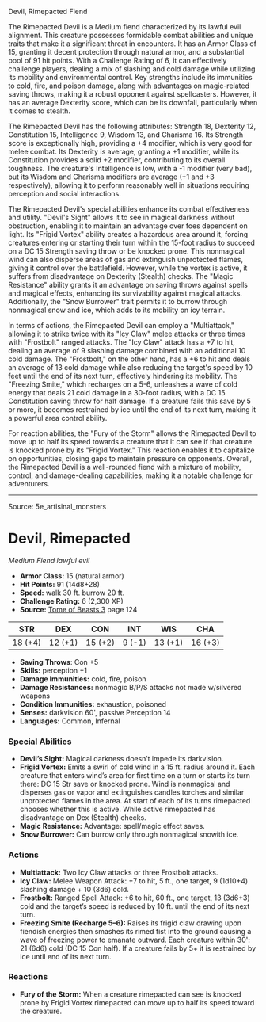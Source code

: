 <MonsterName/>Devil, Rimepacted</MonsterName>
<CreatureType/>Fiend</CreatureType>

<summary>The Rimepacted Devil is a Medium fiend characterized by its lawful evil alignment. This creature possesses formidable combat abilities and unique traits that make it a significant threat in encounters. It has an Armor Class of 15, granting it decent protection through natural armor, and a substantial pool of 91 hit points. With a Challenge Rating of 6, it can effectively challenge players, dealing a mix of slashing and cold damage while utilizing its mobility and environmental control. Key strengths include its immunities to cold, fire, and poison damage, along with advantages on magic-related saving throws, making it a robust opponent against spellcasters. However, it has an average Dexterity score, which can be its downfall, particularly when it comes to stealth. </summary>

<detail>

The Rimepacted Devil has the following attributes: Strength 18, Dexterity 12, Constitution 15, Intelligence 9, Wisdom 13, and Charisma 16. Its Strength score is exceptionally high, providing a +4 modifier, which is very good for melee combat. Its Dexterity is average, granting a +1 modifier, while its Constitution provides a solid +2 modifier, contributing to its overall toughness. The creature's Intelligence is low, with a -1 modifier (very bad), but its Wisdom and Charisma modifiers are average (+1 and +3 respectively), allowing it to perform reasonably well in situations requiring perception and social interactions.

The Rimepacted Devil's special abilities enhance its combat effectiveness and utility. "Devil's Sight" allows it to see in magical darkness without obstruction, enabling it to maintain an advantage over foes dependent on light. Its "Frigid Vortex" ability creates a hazardous area around it, forcing creatures entering or starting their turn within the 15-foot radius to succeed on a DC 15 Strength saving throw or be knocked prone. This nonmagical wind can also disperse areas of gas and extinguish unprotected flames, giving it control over the battlefield. However, while the vortex is active, it suffers from disadvantage on Dexterity (Stealth) checks. The "Magic Resistance" ability grants it an advantage on saving throws against spells and magical effects, enhancing its survivability against magical attacks. Additionally, the "Snow Burrower" trait permits it to burrow through nonmagical snow and ice, which adds to its mobility on icy terrain.

In terms of actions, the Rimepacted Devil can employ a "Multiattack," allowing it to strike twice with its "Icy Claw" melee attacks or three times with "Frostbolt" ranged attacks. The "Icy Claw" attack has a +7 to hit, dealing an average of 9 slashing damage combined with an additional 10 cold damage. The "Frostbolt," on the other hand, has a +6 to hit and deals an average of 13 cold damage while also reducing the target's speed by 10 feet until the end of its next turn, effectively hindering its mobility. The "Freezing Smite," which recharges on a 5-6, unleashes a wave of cold energy that deals 21 cold damage in a 30-foot radius, with a DC 15 Constitution saving throw for half damage. If a creature fails this save by 5 or more, it becomes restrained by ice until the end of its next turn, making it a powerful area control ability.

For reaction abilities, the "Fury of the Storm" allows the Rimepacted Devil to move up to half its speed towards a creature that it can see if that creature is knocked prone by its "Frigid Vortex." This reaction enables it to capitalize on opportunities, closing gaps to maintain pressure on opponents. Overall, the Rimepacted Devil is a well-rounded fiend with a mixture of mobility, control, and damage-dealing capabilities, making it a notable challenge for adventurers.</detail>



---

Source: 5e_artisinal_monsters

# Devil, Rimepacted

*Medium* *Fiend* *lawful evil*

- **Armor Class:** 15 (natural armor)
- **Hit Points:** 91 (14d8+28)
- **Speed:** walk 30 ft. burrow 20 ft.
- **Challenge Rating:** 6 (2,300 XP)
- **Source:** [Tome of Beasts 3](https://koboldpress.com/kpstore/product/tome-of-beasts-3-for-5th-edition/) page 124

| STR | DEX | CON | INT | WIS | CHA |
| --- | --- | --- | --- | --- | --- |
| 18 (+4) | 12 (+1) | 15 (+2) | 9 (-1) | 13 (+1) | 16 (+3) |

- **Saving Throws**: Con +5
- **Skills:** perception +1
- **Damage Immunities:** cold, fire, poison
- **Damage Resistances:** nonmagic B/P/S attacks not made w/silvered weapons
- **Condition Immunities:** exhaustion, poisoned
- **Senses:** darkvision 60', passive Perception 14
- **Languages:** Common, Infernal

### Special Abilities

- **Devil’s Sight:** Magical darkness doesn’t impede its darkvision.
- **Frigid Vortex:** Emits a swirl of cold wind in a 15 ft. radius around it. Each creature that enters wind’s area for first time on a turn or starts its turn there: DC 15 Str save or knocked prone. Wind is nonmagical and disperses gas or vapor and extinguishes candles torches and similar unprotected flames in the area. At start of each of its turns rimepacted chooses whether this is active. While active rimepacted has disadvantage on Dex (Stealth) checks.
- **Magic Resistance:** Advantage: spell/magic effect saves.
- **Snow Burrower:** Can burrow only through nonmagical snowith ice.

### Actions

- **Multiattack:** Two Icy Claw attacks or three Frostbolt attacks.
- **Icy Claw:** Melee Weapon Attack: +7 to hit, 5 ft., one target, 9 (1d10+4) slashing damage + 10 (3d6) cold.
- **Frostbolt:** Ranged Spell Attack: +6 to hit, 60 ft., one target, 13 (3d6+3) cold and the target’s speed is reduced by 10 ft. until the end of its next turn.
- **Freezing Smite (Recharge 5–6):** Raises its frigid claw drawing upon fiendish energies then smashes its rimed fist into the ground causing a wave of freezing power to emanate outward. Each creature within 30': 21 (6d6) cold (DC 15 Con half). If a creature fails by 5+ it is restrained by ice until end of its next turn.

### Reactions

- **Fury of the Storm:** When a creature rimepacted can see is knocked prone by Frigid Vortex rimepacted can move up to half its speed toward the creature.




